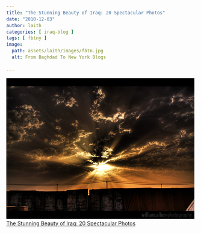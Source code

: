 ```yaml
---
title: "The Stunning Beauty of Iraq: 20 Spectacular Photos"
date: "2010-12-03"
author: laith
categories: [ iraq-blog ]
tags: [ fbtny ]
image:
  path: assets/laith/images/fbtn.jpg
  alt: From Baghdad To New York Blogs
  
---
```

![image](/assets/laith/posts/2010/images/tumblr_inline_ntpzjcR8ha1sa3coh_540.png)  
[The Stunning Beauty of Iraq: 20 Spectacular Photos](https://www.lightstalking.com/photos-of-iraq)
